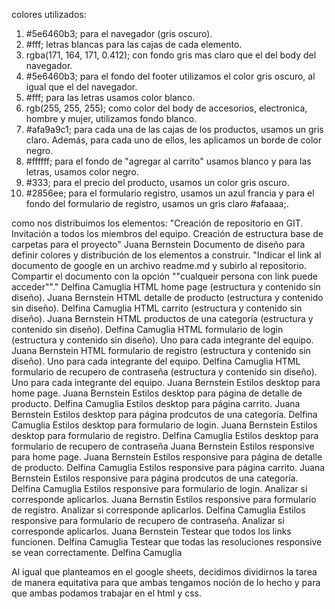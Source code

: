 colores utilizados: 
1. #5e6460b3; para el navegador (gris oscuro). 
2. #fff; letras blancas para las cajas de cada elemento. 
3. rgba(171, 164, 171, 0.412); con fondo gris mas claro que el del body del navegador.
4. #5e6460b3; para el fondo del footer utilizamos el color gris oscuro, al igual que el del navegador. 
5. #fff; para las letras usamos color blanco. 
6. rgb(255, 255, 255); como color del body de accesorios, electronica, hombre y mujer, utilizamos fondo blanco. 
7. #afa9a9c1; para cada una de las cajas de los productos, usamos un gris claro. Además, para cada uno de ellos, les aplicamos un borde de color negro. 
8. #ffffff; para el fondo de "agregar al carrito" usamos blanco y para las letras, usamos color negro.
8. #333; para el precio del producto, usamos un color gris oscuro. 
9. #2856ee; para el formulario registro, usamos un azul francia y para el fondo del formulario de registro, usamos un gris claro #afaaaa;. 

como nos distribuimos los elementos: 
"Creación de repositorio en GIT. Invitación a todos los miembros del equipo. 
Creación de estructura base de carpetas para el proyecto"		Juana Bernstein
Documento de diseño para definir colores y distribución de los elementos a construir.	"Indicar el link al documento de google en un archivo readme.md y subirlo al repositorio. 
Compartir el documento con la opción ""cualqueir persona con link puede acceder""."	Delfina Camuglia
HTML home page (estructura y contenido sin diseño).		Juana Bernstein
HTML detalle de producto (estructura y contenido sin diseño).		Delfina Camuglia
HTML carrito (estructura y contenido sin diseño).		Juana Bernstein
HTML productos de una categoría (estructura y contenido sin diseño).		Delfina Camuglia
HTML formulario de login (estructura y contenido sin diseño).	Uno para cada integrante del equipo.	Juana Bernstein
HTML formulario de registro (estructura y contenido sin diseño).	Uno para cada integrante del equipo.	Delfina Camuglia
HTML formulario de recupero de contraseña (estructura y contenido sin diseño).	Uno para cada integrante del equipo.	Juana Bernstein
Estilos desktop para home page.		Juana Bernstein
Estilos desktop para página de detalle de producto.		Delfina Camuglia
Estilos desktop para página carrito.		Juana Bernstein
Estilos desktop para página prodcutos de una categoría.		Delfina Camuglia
Estilos desktop para formulario de login.		Juana Bernstein
Estilos desktop para formulario de registro.		Delfina Camuglia
Estilos desktop para formulario de recupero de contraseña		Juana Bernstein
Estilos responsive para home page.		Juana Bernstein
Estilos responsive para página de detalle de producto.		Delfina Camuglia 
Estilos responsive para página carrito.		Juana Bernstein 
Estilos responsive para página prodcutos de una categoría.		Delfina Camuglia 
Estilos responsive para formulario de login.	Analizar si corresponde aplicarlos.	Juana Bernstin 
Estilos responsive para formulario de registro.	Analizar si corresponde aplicarlos.	Delfina Camuglia 
Estilos responsive para formulario de recupero de contraseña.	Analizar si corresponde aplicarlos.	Juana Bernstein 
Testear que todos los links funcionen.		Delfina Camuglia
Testear que todas las resoluciones responsive se vean correctamente.		Delfina Camuglia

Al igual que planteamos en el google sheets, decidimos dividirnos la tarea de manera equitativa para que ambas tengamos noción de lo hecho y para que ambas podamos trabajar en el html y css. 
		